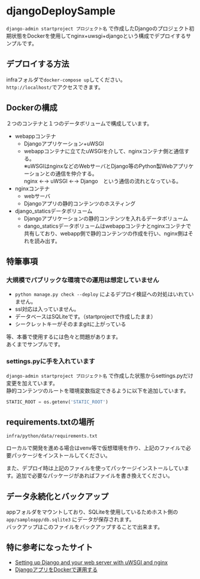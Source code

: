 # djangoDeploySample

`django-admin startproject プロジェクト名` で作成したDjangoのプロジェクト初期状態をDockerを使用してnginx+uwsgi+djangoという構成でデプロイするサンプルです。  

## デプロイする方法

infraフォルダで`docker-compose up`してください。  
`http://localhost/`でアクセスできます。

## Dockerの構成
２つのコンテナと１つのデータボリュームで構成しています。

- webappコンテナ
    - Djangoアプリケーション+uWSGI
    - webappコンテナに立てたuWSGIを介して、nginxコンテナ側と通信する。  
      ※uWSGIはnginxなどのWebサーバとDjango等のPython製Webアプリケーションとの通信を仲介する。  
      nginx ←→ uWSGI ←→ Django　という通信の流れとなっている。
- nginxコンテナ
    - webサーバ
    - Djangoアプリの静的コンテンツのホスティング
- django_staticsデータボリューム
    - Djangoアプリケーションの静的コンテンツを入れるデータボリューム
    - dango_staticsデータボリュームはwebappコンテナとnginxコンテナで共有しており、webapp側で静的コンテンツの作成を行い、nginx側はそれを読み出す。  

## 特筆事項
### 大規模でパブリックな環境での運用は想定していません
- `python manage.py check --deploy` によるデプロイ検証への対処はいれていません。
- ssl対応は入っていません。
- データベースはSQLiteです。（startprojectで作成したまま）
- シークレットキーがそのままgitに上がっている

等、本番で使用するには色々と問題があります。  
あくまでサンプルです。

### settings.pyに手を入れています

`django-admin startproject プロジェクト名` で作成した状態からsettings.pyだけ変更を加えています。  
静的コンテンツのルートを環境変数指定できるように以下を追加しています。

```py
STATIC_ROOT = os.getenv('STATIC_ROOT')
```

## requirements.txtの場所

`infra/python/data/requirements.txt`

ローカルで開発を進める場合はvenv等で仮想環境を作り、上記のファイルで必要パッケージをインストールしてください。

また、デプロイ時は上記のファイルを使ってパッケージインストールしています。追加で必要なパッケージがあればファイルを書き換えてください。

## データ永続化とバックアップ
appフォルダをマウントしており、SQLiteを使用しているためホスト側の `app/sampleapp/db.sqlite3` にデータが保存されます。  
バックアップはこのファイルをバックアップすることで出来ます。

## 特に参考になったサイト
- [Setting up Django and your web server with uWSGI and nginx](https://uwsgi.readthedocs.io/en/latest/tutorials/Django_and_nginx.html)
- [DjangoアプリをDockerで運用する](https://roy-n-roy.github.io/Docker/%E3%82%B3%E3%83%B3%E3%83%86%E3%83%8A%E5%8C%96/Django/#django_1)
